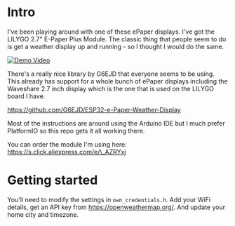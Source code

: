 # Intro

I've been playing around with one of these ePaper displays. I've got the LILYGO 2.7" E-Paper Plus Module. The classic thing that people seem to do is get a weather display up and running - so I thought I would do the same.

[![Demo Video](https://img.youtube.com/vi/VnhYpI8I-oE/0.jpg)](https://www.youtube.com/watch?v=VnhYpI8I-oE)

There's a really nice library by G6EJD that everyone seems to be using. This already has support for a whole bunch of ePaper displays including the Waveshare 2.7 inch display which is the one that is used on the LILYGO board I have.

https://github.com/G6EJD/ESP32-e-Paper-Weather-Display

Most of the instructions are around using the Arduino IDE but I much prefer PlatformIO so this repo gets it all working there.

You can order the module I'm using here: https://s.click.aliexpress.com/e/\_AZRYxj

# Getting started

You'll need to modify the settings in `own_credentials.h`. Add your WiFi details, get an API key from https://openweathermap.org/. And update your home city and timezone.
